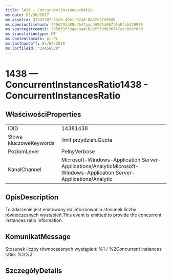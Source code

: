 ```yaml
---
title: 1438 — ConcurrentInstancesRatio
ms.date: 03/30/2017
ms.assetid: 3234f307-22c9-4961-97a8-88d7c77e9945
ms.openlocfilehash: f40d291a88cd547aaca92d1a967f6a0fab339976
ms.sourcegitcommit: 3d5d33f384eeba41b2dff79d096f47ccc8d8f03d
ms.translationtype: MT
ms.contentlocale: pl-PL
ms.lasthandoff: 05/04/2018
ms.locfileid: "33456530"
---
```

# <a name="1438---concurrentinstancesratio"></a><span data-ttu-id="71dd6-102">1438 — ConcurrentInstancesRatio</span><span class="sxs-lookup"><span data-stu-id="71dd6-102">1438 - ConcurrentInstancesRatio</span></span>
## <a name="properties"></a><span data-ttu-id="71dd6-103">Właściwości</span><span class="sxs-lookup"><span data-stu-id="71dd6-103">Properties</span></span>  
  
|||  
|-|-|  
|<span data-ttu-id="71dd6-104">ID</span><span class="sxs-lookup"><span data-stu-id="71dd6-104">ID</span></span>|<span data-ttu-id="71dd6-105">1438</span><span class="sxs-lookup"><span data-stu-id="71dd6-105">1438</span></span>|  
|<span data-ttu-id="71dd6-106">Słowa kluczowe</span><span class="sxs-lookup"><span data-stu-id="71dd6-106">Keywords</span></span>|<span data-ttu-id="71dd6-107">limit przydziału</span><span class="sxs-lookup"><span data-stu-id="71dd6-107">Quota</span></span>|  
|<span data-ttu-id="71dd6-108">Poziom</span><span class="sxs-lookup"><span data-stu-id="71dd6-108">Level</span></span>|<span data-ttu-id="71dd6-109">Pełny</span><span class="sxs-lookup"><span data-stu-id="71dd6-109">Verbose</span></span>|  
|<span data-ttu-id="71dd6-110">Kanał</span><span class="sxs-lookup"><span data-stu-id="71dd6-110">Channel</span></span>|<span data-ttu-id="71dd6-111">Microsoft-Windows-Application Server-Applications/Analytic</span><span class="sxs-lookup"><span data-stu-id="71dd6-111">Microsoft-Windows-Application Server-Applications/Analytic</span></span>|  
  
## <a name="description"></a><span data-ttu-id="71dd6-112">Opis</span><span class="sxs-lookup"><span data-stu-id="71dd6-112">Description</span></span>  
 <span data-ttu-id="71dd6-113">To zdarzenie jest emitowany do informowania stosunek liczby równoczesnych wystąpień.</span><span class="sxs-lookup"><span data-stu-id="71dd6-113">This event is emitted to provide the concurrent instances ratio information.</span></span>  
  
## <a name="message"></a><span data-ttu-id="71dd6-114">Komunikat</span><span class="sxs-lookup"><span data-stu-id="71dd6-114">Message</span></span>  
 <span data-ttu-id="71dd6-115">Stosunek liczby równoczesnych wystąpień: %1 / %2</span><span class="sxs-lookup"><span data-stu-id="71dd6-115">Concurrent instances ratio: %1/%2</span></span>  
  
## <a name="details"></a><span data-ttu-id="71dd6-116">Szczegóły</span><span class="sxs-lookup"><span data-stu-id="71dd6-116">Details</span></span>
